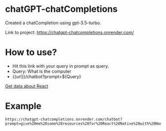 # chatGPT-chatCompletions
Created a chatCompletion using gpt-3.5-turbo.

Link to project: https://chatgpt-chatcompletions.onrender.com/

# How to use?
- Hit this link with your query in prompt as query.
- Query: What is the computer
- {{url}}/chatbot?prompt=${Query}

<a href="https://chatgpt-chatcompletions.onrender.com/chatbot?prompt=give me some resources for react">Get data about React</a>

# Example
```
https://chatgpt-chatcompletions.onrender.com/chatbot?prompt=give%20me%20some%20resources%20for%20React%20Native%20with%20Node%20stack
```
